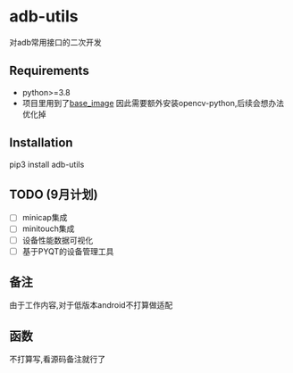# adb-utils

对adb常用接口的二次开发

## Requirements
- python>=3.8
- 项目里用到了[base_image](https://github.com/hakaboom/base_image) 因此需要额外安装opencv-python,后续会想办法优化掉


## Installation
pip3 install adb-utils

## TODO (9月计划)
- [ ] minicap集成
- [ ] minitouch集成
- [ ] 设备性能数据可视化
- [ ] 基于PYQT的设备管理工具

## 备注
由于工作内容,对于低版本android不打算做适配


## 函数
不打算写,看源码备注就行了
